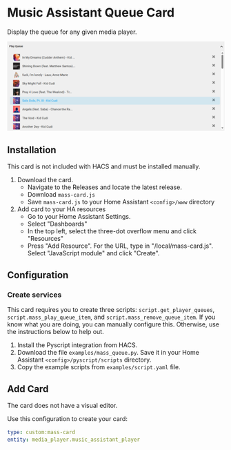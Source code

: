 # Music Assistant Queue Card

Display the queue for any given media player.

![Queue Card Example](/static/queue_example.png)

## Installation

This card is not included with HACS and must be installed manually.

1. Download the card.
    - Navigate to the Releases and locate the latest release.
    - Download `mass-card.js`
    - Save `mass-card.js` to your Home Assistant `<config>/www` directory
2. Add card to your HA resources
    - Go to your Home Assistant Settings.
    - Select "Dashboards"
    - In the top left, select the three-dot overflow menu and click "Resources"
    - Press "Add Resource". For the URL, type in "/local/mass-card.js". Select "JavaScript module" and click "Create".

## Configuration

### Create services

This card requires you to create three scripts: `script.get_player_queues`, `script.mass_play_queue_item`, and `script.mass_remove_queue_item`.  If you know what you are doing, you can manually configure this. Otherwise, use the instructions below to help out.

1. Install the Pyscript integration from HACS.
2. Download the file `examples/mass_queue.py`. Save it in your Home Assistant `<config>/pyscript/scripts` directory.
3. Copy the example scripts from `examples/script.yaml` file. 

## Add Card

The card does not have a visual editor. 

Use this configuration to create your card:

```yaml
type: custom:mass-card
entity: media_player.music_assistant_player
```